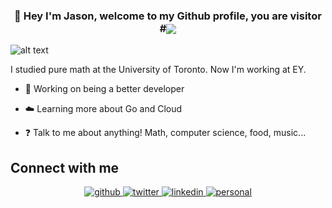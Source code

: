 ### <div align="center">👋 Hey I'm Jason, welcome to my Github profile, you are visitor #<img src="https://komarev.com/ghpvc/?username=jasonlmfong&&style=flat-square" align="center" /></div>

![alt text](https://i.imgur.com/cklbrqQ.gif)

I studied pure math at the University of Toronto. Now I'm working at EY.

- 🧠 Working on being a better developer

- ☁️ Learning more about Go and Cloud

- ❓ Talk to me about anything! Math, computer science, food, music...


## Connect with me  
<div align="center">
<a href="https://github.com/jasonlmfong" target="_blank">
<img src=https://img.shields.io/badge/recursion-24292e.svg?&style=for-the-badge&logo=github&logoColor=white alt=github style="margin-bottom: 5px;" />
</a>
<a href="https://twitter.com/jasonlmfong" target="_blank">
<img src=https://img.shields.io/badge/twitter-00acee.svg?&style=for-the-badge&logo=twitter&logoColor=white alt=twitter style="margin-bottom: 5px;" />
</a>
<a href="https://linkedin.com/in/jasonlmfong" target="_blank">
<img src=https://img.shields.io/badge/linkedin-1E77B5.svg?&style=for-the-badge&logo=linkedin&logoColor=white alt=linkedin style="margin-bottom: 5px;" />
</a>
<a href="http://jasonlmfong.github.io/" target="_blank">
<img src=https://img.shields.io/badge/Personal%20Page-4285F4.svg?style=for-the-badge&logo=Google-Chrome&logoColor=white alt=personal style="margin-bottom: 5px;" />
</a> 
</div>  
